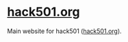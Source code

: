 [hack501.org](http://hack501.org)
===========

Main website for hack501 ([hack501.org](http://hack501.org)). 
